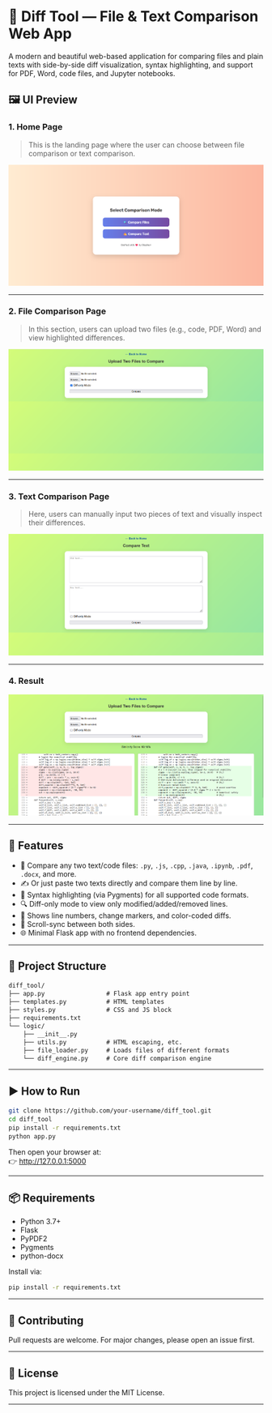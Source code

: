 # 🧠 Diff Tool — File & Text Comparison Web App

A modern and beautiful web-based application for comparing files and plain texts with side-by-side diff visualization, syntax highlighting, and support for PDF, Word, code files, and Jupyter notebooks.



## 🖼️ UI Preview

### 1. Home Page

> This is the landing page where the user can choose between file comparison or text comparison.

![Home Page](https://github.com/Es-Kiani/Diff-Viewer/blob/main/img/main.png)

---

### 2. File Comparison Page

> In this section, users can upload two files (e.g., code, PDF, Word) and view highlighted differences.

![File Comparison](https://github.com/Es-Kiani/Diff-Viewer/blob/main/img/file.png)

---

### 3. Text Comparison Page

> Here, users can manually input two pieces of text and visually inspect their differences.

![Text Comparison](https://github.com/Es-Kiani/Diff-Viewer/blob/main/img/text.png)

---

### 4. Result

![Result](https://github.com/Es-Kiani/Diff-Viewer/blob/main/img/result.png)

---

## 🚀 Features

- 📂 Compare any two text/code files: `.py`, `.js`, `.cpp`, `.java`, `.ipynb`, `.pdf`, `.docx`, and more.
- ✍️ Or just paste two texts directly and compare them line by line.
- 🎨 Syntax highlighting (via Pygments) for all supported code formats.
- 🔍 Diff-only mode to view only modified/added/removed lines.
- 🧾 Shows line numbers, change markers, and color-coded diffs.
- 🔄 Scroll-sync between both sides.
- 🌐 Minimal Flask app with no frontend dependencies.

---

## 📁 Project Structure

```
diff_tool/
├── app.py                 # Flask app entry point
├── templates.py           # HTML templates
├── styles.py              # CSS and JS block
├── requirements.txt
└── logic/
    ├── __init__.py
    ├── utils.py           # HTML escaping, etc.
    ├── file_loader.py     # Loads files of different formats
    └── diff_engine.py     # Core diff comparison engine
```

---

## ▶️ How to Run

```bash
git clone https://github.com/your-username/diff_tool.git
cd diff_tool
pip install -r requirements.txt
python app.py
```

Then open your browser at:  
👉 http://127.0.0.1:5000

---

## 📦 Requirements

- Python 3.7+
- Flask
- PyPDF2
- Pygments
- python-docx

Install via:

```bash
pip install -r requirements.txt
```

---

## 🤝 Contributing

Pull requests are welcome. For major changes, please open an issue first.

---

## 📄 License

This project is licensed under the MIT License.

---